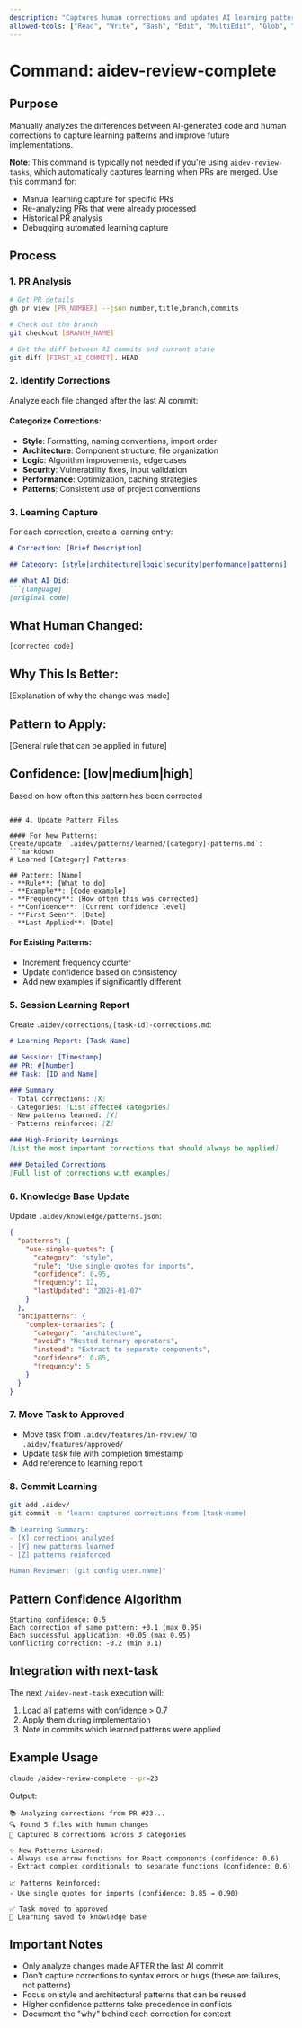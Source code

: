 ```yaml
---
description: "Captures human corrections and updates AI learning patterns"
allowed-tools: ["Read", "Write", "Bash", "Edit", "MultiEdit", "Glob", "Task"]
---
```


# Command: aidev-review-complete

## Purpose
Manually analyzes the differences between AI-generated code and human corrections to capture learning patterns and improve future implementations.

**Note**: This command is typically not needed if you're using `aidev-review-tasks`, which automatically captures learning when PRs are merged. Use this command for:
- Manual learning capture for specific PRs
- Re-analyzing PRs that were already processed
- Historical PR analysis
- Debugging automated learning capture

## Process

### 1. PR Analysis
```bash
# Get PR details
gh pr view [PR_NUMBER] --json number,title,branch,commits

# Check out the branch
git checkout [BRANCH_NAME]

# Get the diff between AI commits and current state
git diff [FIRST_AI_COMMIT]..HEAD
```

### 2. Identify Corrections
Analyze each file changed after the last AI commit:

#### Categorize Corrections:
- **Style**: Formatting, naming conventions, import order
- **Architecture**: Component structure, file organization
- **Logic**: Algorithm improvements, edge cases
- **Security**: Vulnerability fixes, input validation
- **Performance**: Optimization, caching strategies
- **Patterns**: Consistent use of project conventions

### 3. Learning Capture
For each correction, create a learning entry:

```markdown
# Correction: [Brief Description]

## Category: [style|architecture|logic|security|performance|patterns]

## What AI Did:
```[language]
[original code]
```

## What Human Changed:
```[language]
[corrected code]
```

## Why This Is Better:
[Explanation of why the change was made]

## Pattern to Apply:
[General rule that can be applied in future]

## Confidence: [low|medium|high]
Based on how often this pattern has been corrected
```

### 4. Update Pattern Files

#### For New Patterns:
Create/update `.aidev/patterns/learned/[category]-patterns.md`:
```markdown
# Learned [Category] Patterns

## Pattern: [Name]
- **Rule**: [What to do]
- **Example**: [Code example]
- **Frequency**: [How often this was corrected]
- **Confidence**: [Current confidence level]
- **First Seen**: [Date]
- **Last Applied**: [Date]
```

#### For Existing Patterns:
- Increment frequency counter
- Update confidence based on consistency
- Add new examples if significantly different

### 5. Session Learning Report
Create `.aidev/corrections/[task-id]-corrections.md`:
```markdown
# Learning Report: [Task Name]

## Session: [Timestamp]
## PR: #[Number]
## Task: [ID and Name]

### Summary
- Total corrections: [X]
- Categories: [List affected categories]
- New patterns learned: [Y]
- Patterns reinforced: [Z]

### High-Priority Learnings
[List the most important corrections that should always be applied]

### Detailed Corrections
[Full list of corrections with examples]
```

### 6. Knowledge Base Update
Update `.aidev/knowledge/patterns.json`:
```json
{
  "patterns": {
    "use-single-quotes": {
      "category": "style",
      "rule": "Use single quotes for imports",
      "confidence": 0.95,
      "frequency": 12,
      "lastUpdated": "2025-01-07"
    }
  },
  "antipatterns": {
    "complex-ternaries": {
      "category": "architecture",
      "avoid": "Nested ternary operators",
      "instead": "Extract to separate components",
      "confidence": 0.85,
      "frequency": 5
    }
  }
}
```

### 7. Move Task to Approved
- Move task from `.aidev/features/in-review/` to `.aidev/features/approved/`
- Update task file with completion timestamp
- Add reference to learning report

### 8. Commit Learning
```bash
git add .aidev/
git commit -m "learn: captured corrections from [task-name]

📚 Learning Summary:
- [X] corrections analyzed
- [Y] new patterns learned
- [Z] patterns reinforced

Human Reviewer: [git config user.name]"
```

## Pattern Confidence Algorithm
```
Starting confidence: 0.5
Each correction of same pattern: +0.1 (max 0.95)
Each successful application: +0.05 (max 0.95)
Conflicting correction: -0.2 (min 0.1)
```

## Integration with next-task
The next `/aidev-next-task` execution will:
1. Load all patterns with confidence > 0.7
2. Apply them during implementation
3. Note in commits which learned patterns were applied

## Example Usage
```bash
claude /aidev-review-complete --pr=23
```

Output:
```
📚 Analyzing corrections from PR #23...
🔍 Found 5 files with human changes
📝 Captured 8 corrections across 3 categories

✨ New Patterns Learned:
- Always use arrow functions for React components (confidence: 0.6)
- Extract complex conditionals to separate functions (confidence: 0.6)

📈 Patterns Reinforced:
- Use single quotes for imports (confidence: 0.85 → 0.90)

✅ Task moved to approved
💾 Learning saved to knowledge base
```

## Important Notes
- Only analyze changes made AFTER the last AI commit
- Don't capture corrections to syntax errors or bugs (these are failures, not patterns)
- Focus on style and architectural patterns that can be reused
- Higher confidence patterns take precedence in conflicts
- Document the "why" behind each correction for context